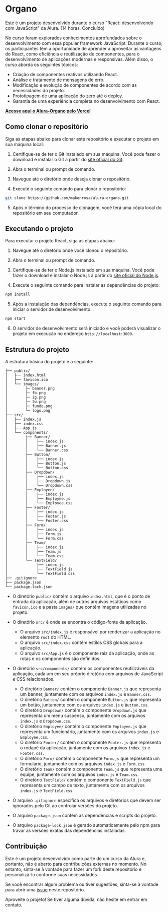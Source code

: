# Organo

Este é um projeto desenvolvido durante o curso "React: desenvolvendo com JavaScript" da Alura. (14 horas, Concluído)

No curso foram explorados conhecimentos aprofundados sobre o desenvolvimento com essa popular framework JavaScript. Durante o curso, os participantes têm a oportunidade de aprender a aproveitar as vantagens do React, como eficiência e reutilização de componentes, para o desenvolvimento de aplicações modernas e responsivas. Além disso, o curso aborda os seguintes tópicos:

- Criação de componentes reativos utilizando React.
- Análise e tratamento de mensagens de erro.
- Modificação e evolução de componentes de acordo com as necessidades do projeto.
- Prototipagem de uma aplicação do zero até o deploy.
- Garantia de uma experiência completa no desenvolvimento com React.

**[Acesse aqui o Alura-Organo pelo Vercel](https://alura-organo-rho.vercel.app/)**

## Como clonar o repositório

Siga as etapas abaixo para clonar este repositório e executar o projeto em sua máquina local:

1. Certifique-se de ter o Git instalado em sua máquina. Você pode fazer o download e instalar o Git a partir do [site oficial do Git](https://git-scm.com/).

2. Abra o terminal ou prompt de comando.

3. Navegue até o diretório onde deseja clonar o repositório.

4. Execute o seguinte comando para clonar o repositório:

```bash
git clone https://github.com/makenrosa/alura-organo.git
```

5. Após o término do processo de clonagem, você terá uma cópia local do repositório em seu computador.

## Executando o projeto

Para executar o projeto React, siga as etapas abaixo:

1. Navegue até o diretório onde você clonou o repositório.

2. Abra o terminal ou prompt de comando.

3. Certifique-se de ter o Node.js instalado em sua máquina. Você pode fazer o download e instalar o Node.js a partir do [site oficial do Node.js](https://nodejs.org/).

4. Execute o seguinte comando para instalar as dependências do projeto:

```bash
npm install
```

5. Após a instalação das dependências, execute o seguinte comando para iniciar o servidor de desenvolvimento:

```bash
npm start
```

6. O servidor de desenvolvimento será iniciado e você poderá visualizar o projeto em execução no endereço `http://localhost:3000`.

## Estrutura do projeto

A estrutura básica do projeto é a seguinte:

```Organo/
├── public/
│   ├── index.html
│   ├── favicon.ico
│   └── images/
│        ├─ banner.png
│        ├─ fb.png
│        ├─ ig.png
│        ├─ tw.png
│        ├─ fundo.png
│        └─ logo.png
├── src/
│   ├── index.js
│   ├── index.css
│   ├── App.js
│   └── components/
│        ├── Banner/
│        │    ├── index.js
│        │    ├── Banner.js
│        │    └── Banner.css
│        ├── Button/
│        │    ├── index.js
│        │    ├── Button.js
│        │    └── Button.css
│        ├── Dropdown/
│        │    ├── index.js
│        │    ├── Dropdown.js
│        │    └── Dropdown.css
│        ├── Employee/
│        │    ├── index.js
│        │    ├── Employee.js
│        │    └── Employee.css
│        ├── Footer/
│        │    ├── index.js
│        │    ├── Footer.js
│        │    └── Footer.css
│        ├── Form/
│        │    ├── index.js
│        │    ├── Form.js
│        │    └── Form.css
│        ├── Team/
│        │    ├── index.js
│        │    ├── Team.js
│        │    └── Team.css
│        └── TextField/
│             ├── index.js
│             ├── TextField.js
│             └── TextField.css
├── .gitignore
├── package.json
└── package-lock.json
```


- O diretório `public/` contém o arquivo `index.html`, que é o ponto de entrada da aplicação, além de outros arquivos estáticos como `favicon.ico` e a pasta `images/` que contém imagens utilizadas no projeto.

- O diretório `src/` é onde se encontra o código-fonte da aplicação.
  - O arquivo `src/index.js` é responsável por renderizar a aplicação no elemento `root` do HTML.
  - O arquivo `src/index.css` contém estilos CSS globais para a aplicação.
  - O arquivo `src/App.js` é o componente raiz da aplicação, onde as rotas e os componentes são definidos.

- O diretório `src/components/` contém os componentes reutilizáveis da aplicação, cada um em seu próprio diretório com arquivos de JavaScript e CSS relacionados.
  - O diretório `Banner/` contém o componente `Banner.js` que representa um banner, juntamente com os arquivos `index.js` e `Banner.css`.
  - O diretório `Button/` contém o componente `Button.js` que representa um botão, juntamente com os arquivos `index.js` e `Button.css`.
  - O diretório `Dropdown/` contém o componente `Dropdown.js` que representa um menu suspenso, juntamente com os arquivos `index.js` e `Dropdown.css`.
  - O diretório `Employee/` contém o componente `Employee.js` que representa um funcionário, juntamente com os arquivos `index.js` e `Employee.css`.
  - O diretório `Footer/` contém o componente `Footer.js` que representa o rodapé da aplicação, juntamente com os arquivos `index.js` e `Footer.css`.
  - O diretório `Form/` contém o componente `Form.js` que representa um formulário, juntamente com os arquivos `index.js` e `Form.css`.
  - O diretório `Team/` contém o componente `Team.js` que representa uma equipe, juntamente com os arquivos `index.js` e `Team.css`.
  - O diretório `TextField/` contém o componente `TextField.js` que representa um campo de texto, juntamente com os arquivos `index.js` e `TextField.css`.

- O arquivo `.gitignore` especifica os arquivos e diretórios que devem ser ignorados pelo Git ao controlar versões do projeto.
- O arquivo `package.json` contém as dependências e scripts do projeto.
- O arquivo `package-lock.json` é gerado automaticamente pelo npm para travar as versões exatas das dependências instaladas.

## Contribuição

Este é um projeto desenvolvido como parte de um curso da Alura e, portanto, não é aberto para contribuições externas no momento. No entanto, sinta-se à vontade para fazer um fork deste repositório e personalizá-lo conforme suas necessidades.

Se você encontrar algum problema ou tiver sugestões, sinta-se à vontade para abrir uma [issue](https://github.com/makenrosa/alura-organo/issues) neste repositório.

Aproveite o projeto! Se tiver alguma dúvida, não hesite em entrar em contato.

